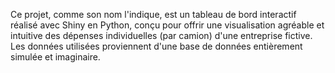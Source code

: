 Ce projet, comme son nom l'indique, est un tableau de bord interactif réalisé avec Shiny en Python, conçu pour offrir une visualisation agréable et intuitive des dépenses individuelles (par camion) d'une entreprise fictive. 
Les données utilisées proviennent d'une base de données entièrement simulée et imaginaire.
